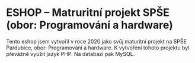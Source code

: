 # ESHOP – Matruritní projekt SPŠE (obor: Programování a hardware)
Tento eshop jsem vytvořil v roce 2020 jako svůj maturitní projekt na SPŠE Pardubice, 
obor: Programování a hardware. 
K vytvoření tohoto projektu byl převážně využit jazyk PHP. Na databázi pak MySQL.
